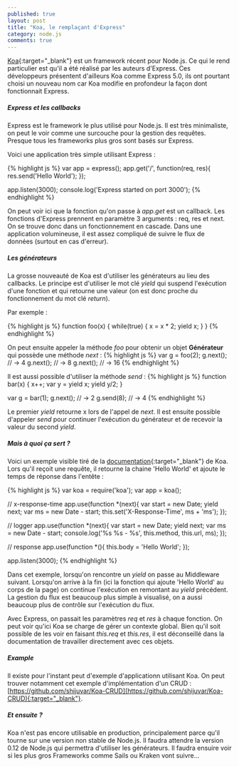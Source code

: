 ```yaml
---
published: true
layout: post
title: "Koa, le remplaçant d'Express"
category: node.js
comments: true
---
```


[Koa](http://koajs.com/){:target="_blank"} est un framework récent pour Node.js. Ce qui le rend particulier est qu'il a été réalisé par les auteurs d'Express. Ces développeurs présentent d'ailleurs Koa comme Express 5.0, ils ont pourtant choisi un nouveau nom car Koa modifie en profondeur la façon dont fonctionnait Express.

<!--more-->

##### Express et les callbacks

Express est le framework le plus utilisé pour Node.js. Il est très minimaliste, on peut le voir comme une surcouche pour la gestion des requêtes. Presque tous les frameworks plus gros sont basés sur Express.

Voici une application très simple utilisant Express :

{% highlight js %}
var app = express();
app.get('/', function(req, res){
  res.send('Hello World');
});

app.listen(3000);
console.log('Express started on port 3000');
{% endhighlight %}

On peut voir ici que la fonction qu'on passe à _app.get_ est un callback. Les fonctions d'Express prennent en paramètre 3 arguments : req, res et next. On se trouve donc dans un fonctionnement en cascade. Dans une application volumineuse, il est assez compliqué de suivre le flux de données (surtout en cas d'erreur).

##### Les générateurs

La grosse nouveauté de Koa est d'utiliser les générateurs au lieu des callbacks. Le principe est d'utiliser le mot clé _yield_ qui suspend l'exécution d'une fonction et qui retourne une valeur (on est donc proche du fonctionnement du mot clé _return_).

Par exemple : 

{% highlight js %}
function foo(x) {
    while(true) {
        x = x * 2;
        yield x;
    }
}
{% endhighlight %}

On peut ensuite appeler la méthode _foo_ pour obtenir un objet **Générateur** qui possède une méthode _next_ :
{% highlight js %}
var g = foo(2);
g.next(); // -> 4
g.next(); // -> 8
g.next(); // -> 16
{% endhighlight %}

Il est aussi possible d'utiliser la méthode _send_ :
{% highlight js %}
function bar(x) {
    x++;
    var y = yield x;
    yield y/2;
}

var g = bar(1);
g.next(); // -> 2
g.send(8); // -> 4
{% endhighlight %}

Le premier _yield_ retourne x lors de l'appel de _next_. Il est ensuite possible d'appeler _send_ pour continuer l'exécution du générateur et de recevoir la valeur du second _yield_.

##### Mais à quoi ça sert ?

Voici un exemple visible tiré de la [documentation](http://koajs.com/){:target="_blank"} de Koa. Lors qu'il reçoit une requête, il retourne la chaine 'Hello World' et ajoute le temps de réponse dans l'entête :

{% highlight js %}
var koa = require('koa');
var app = koa();

// x-response-time
app.use(function *(next){
  var start = new Date;
  yield next;
  var ms = new Date - start;
  this.set('X-Response-Time', ms + 'ms');
});

// logger
app.use(function *(next){
  var start = new Date;
  yield next;
  var ms = new Date - start;
  console.log('%s %s - %s', this.method, this.url, ms);
});

// response
app.use(function *(){
  this.body = 'Hello World';
});

app.listen(3000);
{% endhighlight %}

Dans cet exemple, lorsqu'on rencontre un _yield_ on passe au Middleware suivant. Lorsqu'on arrive à la fin (ici la fonction qui ajoute 'Hello World' au corps de la page) on continue l'exécution en remontant au _yield_ précédent. La gestion du flux est beaucoup plus simple à visualisé, on a aussi beaucoup plus de contrôle sur l'exécution du flux.

Avec Express, on passait les paramètres _req_ et _res_ à chaque fonction. On peut voir qu'ici Koa se charge de gérer un contexte global. Bien qu'il soit possible de les voir en faisant _this.req_ et _this.res_, il est déconseillé dans la documentation de travailler directement avec ces objets.

##### Example

Il existe pour l'instant peut d'exemple d'applicationn utilisant Koa. On peut trouver notamment cet exemple d'implémentation d'un CRUD : [https://github.com/shijuvar/Koa-CRUD](https://github.com/shijuvar/Koa-CRUD){:target="_blank"}.


##### Et ensuite ?

Koa n'est pas encore utilisable en production, principalement parce qu'il tourne sur une version non stable de Node.js. Il faudra attendre la version 0.12 de Node.js qui permettra d'utiliser les générateurs. Il faudra ensuire voir si les plus gros Frameworks comme Sails ou Kraken vont suivre...
